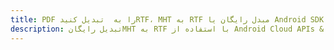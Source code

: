 ---title: PDF را به  تبدیل کنیدRTF، MHT به RTF مبدل رایگان یا Android SDKdescription: تبدیل رایگانMHT به RTF با استفاده از Android Cloud APIs & SDK همچنین اسناد PDF را در Cloud ایجاد، ویرایش و رندر کنید.---